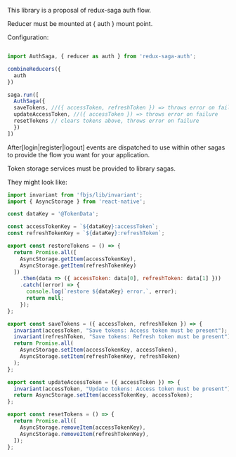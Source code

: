 This library is a proposal of redux-saga auth flow.
 
Reducer must be mounted at { auth } mount point.

Configuration:
```javascript

import AuthSaga, { reducer as auth } from 'redux-saga-auth';

combineReducers({
  auth
})

saga.run([
  AuthSaga({ 
  saveTokens, //({ accessToken, refreshToken }) => throws error on failure
  updateAccessToken, //({ accessToken }) => throws error on failure
  resetTokens // clears tokens above, throws error on failure 
  })
])

```

After[login|register|logout] events are dispatched to use within other sagas to provide the flow you want for your application.

Token storage services must be provided to library sagas.

They might look like:

```javascript
import invariant from 'fbjs/lib/invariant';
import { AsyncStorage } from 'react-native';

const dataKey = '@TokenData';

const accessTokenKey = `${dataKey}:accessToken`;
const refreshTokenKey = `${dataKey}:refreshToken`;

export const restoreTokens = () => {
  return Promise.all([
    AsyncStorage.getItem(accessTokenKey),
    AsyncStorage.getItem(refreshTokenKey)
  ])
    .then(data => ({ accessToken: data[0], refreshToken: data[1] }))
    .catch((error) => {
      console.log(`restore ${dataKey} error.`, error);
      return null;
    });
};

export const saveTokens = ({ accessToken, refreshToken }) => {
  invariant(accessToken, "Save tokens: Access token must be present");
  invariant(refreshToken, "Save tokens: Refresh token must be present");
  return Promise.all(
    AsyncStorage.setItem(accessTokenKey, accessToken),
    AsyncStorage.setItem(refreshTokenKey, refreshToken)
  );
};

export const updateAccessToken = ({ accessToken }) => {
  invariant(accessToken, "Update tokens: Access token must be present");
  return AsyncStorage.setItem(accessTokenKey, accessToken);
};

export const resetTokens = () => {
  return Promise.all([
    AsyncStorage.removeItem(accessTokenKey),
    AsyncStorage.removeItem(refreshTokenKey),
  ]);
};
```